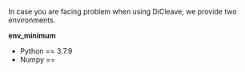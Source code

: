 In case you are facing problem when using DiCleave, we provide two environments.

**env_minimum**
- Python == 3.7.9
- Numpy == 
